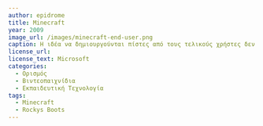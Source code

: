 ```yaml
---
author: epidrome
title: Minecraft
year: 2009
image_url: /images/minecraft-end-user.png
caption: Η ιδέα να δημιουργούνται πίστες από τους τελικούς χρήστες δεν είναι καινούργια και έχει δοκιμαστεί με επιτυχία σε αρκετά παιχνίδια ως πρόσθετη λειτουργία. Το Minecraft είναι από την αρχή σχεδιασμένο με σκοπό οι τελικοί χρήστες να σχεδιάζουν τον εικονικό κόσμο.
license_url:
license_text: Microsoft
categories:
  - Ορισμός
  - Βιντεοπαιχνίδια
  - Εκπαιδευτική Τεχνολογία
tags:
  - Minecraft
  - Rockys Boots
---
```

